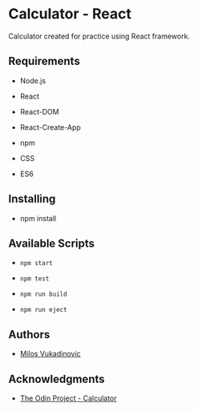 # Calculator - React

Calculator created for practice using React framework.

## Requirements

- Node.js

- React

- React-DOM

- React-Create-App

- npm

- CSS

- ES6

## Installing

- npm install

## Available Scripts

- `npm start`

- `npm test`

- `npm run build`

- `npm run eject`

## Authors

- [Milos Vukadinovic](https://github.com/milosvukadinovic)

## Acknowledgments

* [The Odin Project - Calculator](https://www.theodinproject.com/courses/web-development-101/lessons/calculator)
